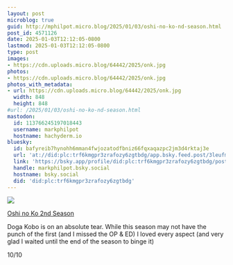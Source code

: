 ```yaml
---
layout: post
microblog: true
guid: http://mphilpot.micro.blog/2025/01/03/oshi-no-ko-nd-season.html
post_id: 4571126
date: 2025-01-03T12:12:05-0800
lastmod: 2025-01-03T12:12:05-0800
type: post
images:
- https://cdn.uploads.micro.blog/64442/2025/onk.jpg
photos:
- https://cdn.uploads.micro.blog/64442/2025/onk.jpg
photos_with_metadata:
- url: https://cdn.uploads.micro.blog/64442/2025/onk.jpg
  width: 848
  height: 848
#url: /2025/01/03/oshi-no-ko-nd-season.html
mastodon:
  id: 113766245197018443
  username: markphilpot
  hostname: hachyderm.io
bluesky:
  id: bafyreib7hynohh6mman4fwjozatodfbniz66fqxaqazpc2jm3d4rktaj3e
  url: 'at://did:plc:trf6kmgpr3zrafozy6zgtbdg/app.bsky.feed.post/3leufmqwqi32t'
  link: 'https://bsky.app/profile/did:plc:trf6kmgpr3zrafozy6zgtbdg/post/3leufmqwqi32t'
  handle: markphilpot.bsky.social
  hostname: bsky.social
  did: 'did:plc:trf6kmgpr3zrafozy6zgtbdg'
---
```

![](https://micro.markphilpot.com/uploads/2025/onk.jpg)

[Oshi no Ko 2nd Season](https://anilist.co/anime/166531/Oshi-no-Ko-2nd-Season/)

Doga Kobo is on an absolute tear. While this season may not have the punch of the first (and I missed the OP & ED) I loved every aspect (and very glad I waited until the end of the season to binge it)

10/10

